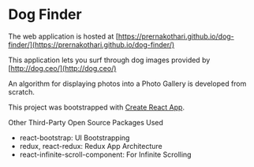 # Dog Finder

The web application is hosted at [https://prernakothari.github.io/dog-finder/](https://prernakothari.github.io/dog-finder/)

This application lets you surf through dog images provided by [http://dog.ceo/](http://dog.ceo/)

An algorithm for displaying photos into a Photo Gallery is developed from scratch.   

This project was bootstrapped with [Create React App](https://github.com/facebook/create-react-app).

Other Third-Party Open Source Packages Used
- react-bootstrap: UI Bootstrapping
- redux, react-redux: Redux App Architecture
- react-infinite-scroll-component: For Infinite Scrolling
